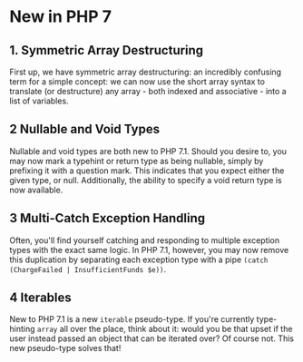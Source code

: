 # New in PHP 7

## 1. Symmetric Array Destructuring
First up, we have symmetric array destructuring: an incredibly confusing term for a simple concept: we can now use the short array syntax to translate (or destructure) any array - both indexed and associative - into a list of variables.

## 2 Nullable and Void Types
Nullable and void types are both new to PHP 7.1. Should you desire to, you may now mark a typehint or return type as being nullable, simply by prefixing it with a question mark. This indicates that you expect either the given type, or null. Additionally, the ability to specify a void return type is now available.

## 3 Multi-Catch Exception Handling
Often, you'll find yourself catching and responding to multiple exception types with the exact same logic. In PHP 7.1, however, you may now remove this duplication by separating each exception type with a pipe `(catch (ChargeFailed | InsufficientFunds $e))`.

## 4 Iterables
New to PHP 7.1 is a new `iterable` pseudo-type. If you're currently type-hinting `array` all over the place, think about it: would you be that upset if the user instead passed an object that can be iterated over? Of course not. This new pseudo-type solves that!


